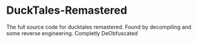 # DuckTales-Remastered
The full source code for ducktales remastered. Found by decompiling and some reverse engineering. Completly DeObfuscated
